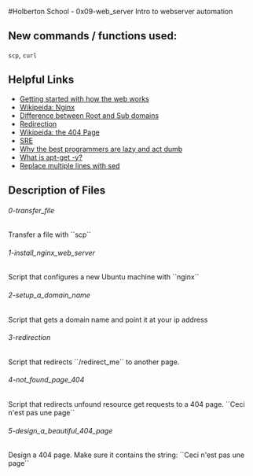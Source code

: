 #Holberton School - 0x09-web_server
Intro to webserver automation

## New commands / functions used:
``scp``, ``curl``

## Helpful Links
* [Getting started with how the web works](https://developer.mozilla.org/en-US/docs/Learn/Getting_started_with_the_web/How_the_Web_works)
* [Wikipeida: Nginx](https://en.wikipedia.org/wiki/Nginx)
* [Difference between Root and Sub domains](http://support.landingi.com/article/147-the-root-domain-and-sub-domain-differences)
* [Redirection](https://moz.com/learn/seo/redirection)
* [Wikipeida: the 404 Page](https://en.wikipedia.org/wiki/HTTP_404)
* [SRE](https://www.atlassian.com/it-unplugged/devops/site-reliability-engineering-sre)
* [Why the best programmers are lazy and act dumb](https://www.techwell.com/techwell-insights/2013/12/why-best-programmers-are-lazy-and-act-dumb)
* [What is apt-get -y?](http://askubuntu.com/questions/672892/what-does-y-mean-in-apt-get-y-install-command)
* [Replace multiple lines with sed](http://stackoverflow.com/questions/26041088/sed-replace-line-with-multiline-variable)

## Description of Files
<h6>0-transfer_file</h6>
Transfer a file with ``scp``

<h6>1-install_nginx_web_server</h6>
Script that configures a new Ubuntu machine with ``nginx``

<h6>2-setup_a_domain_name</h6>
Script that gets a domain name and point it at your ip address

<h6>3-redirection</h6>
Script that redirects ``/redirect_me`` to another page.

<h6>4-not_found_page_404</h6>
Script that redirects unfound resource get requests to a 404 page. ``Ceci n'est pas une page``

<h6>5-design_a_beautiful_404_page</h6>
Design a 404 page. Make sure it contains the string: ``Ceci n'est pas une page``

